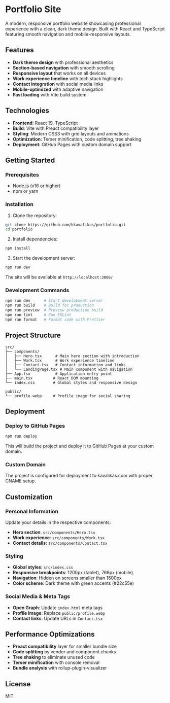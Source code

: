 # Portfolio Site

A modern, responsive portfolio website showcasing professional experience with a clean, dark theme design. Built with React and TypeScript featuring smooth navigation and mobile-responsive layouts.

## Features

- **Dark theme design** with professional aesthetics
- **Section-based navigation** with smooth scrolling
- **Responsive layout** that works on all devices
- **Work experience timeline** with tech stack highlights
- **Contact integration** with social media links
- **Mobile-optimized** with adaptive navigation
- **Fast loading** with Vite build system

## Technologies

- **Frontend**: React 19, TypeScript
- **Build**: Vite with Preact compatibility layer
- **Styling**: Modern CSS3 with grid layouts and animations
- **Optimization**: Terser minification, code splitting, tree shaking
- **Deployment**: GitHub Pages with custom domain support

## Getting Started

### Prerequisites

- Node.js (v16 or higher)
- npm or yarn

### Installation

1. Clone the repository:

```bash
git clone https://github.com/hkavalikas/portfolio.git
cd portfolio
```

2. Install dependencies:

```bash
npm install
```

3. Start the development server:

```bash
npm run dev
```

The site will be available at `http://localhost:3000/`

### Development Commands

```bash
npm run dev      # Start development server
npm run build    # Build for production
npm run preview  # Preview production build
npm run lint     # Run ESLint
npm run format   # Format code with Prettier
```

## Project Structure

```
src/
├── components/
│   ├── Hero.tsx      # Main hero section with introduction
│   ├── Work.tsx      # Work experience timeline
│   ├── Contact.tsx   # Contact information and links
│   └── LandingPage.tsx # Main component with navigation
├── App.tsx           # Application entry point
├── main.tsx         # React DOM mounting
└── index.css        # Global styles and responsive design

public/
└── profile.webp     # Profile image for social sharing
```

## Deployment

### Deploy to GitHub Pages

```bash
npm run deploy
```

This will build the project and deploy it to GitHub Pages at your custom domain.

### Custom Domain

The project is configured for deployment to kavalikas.com with proper CNAME setup.

## Customization

### Personal Information

Update your details in the respective components:

- **Hero section**: `src/components/Hero.tsx`
- **Work experience**: `src/components/Work.tsx`
- **Contact details**: `src/components/Contact.tsx`

### Styling

- **Global styles**: `src/index.css`
- **Responsive breakpoints**: 1200px (tablet), 768px (mobile)
- **Navigation**: Hidden on screens smaller than 1600px
- **Color scheme**: Dark theme with green accents (#22c55e)

### Social Media & Meta Tags

- **Open Graph**: Update `index.html` meta tags
- **Profile image**: Replace `public/profile.webp`
- **Contact links**: Update URLs in `Contact.tsx`

## Performance Optimizations

- **Preact compatibility** layer for smaller bundle size
- **Code splitting** by vendor and component chunks
- **Tree shaking** to eliminate unused code
- **Terser minification** with console removal
- **Bundle analysis** with rollup-plugin-visualizer

## License

MIT
